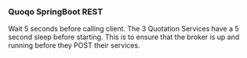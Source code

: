 ### Quoqo SpringBoot REST

Wait 5 seconds before calling client.
The 3 Quotation Services have a 5 second sleep before starting.
This is to ensure that the broker is up and running before they POST their services.
